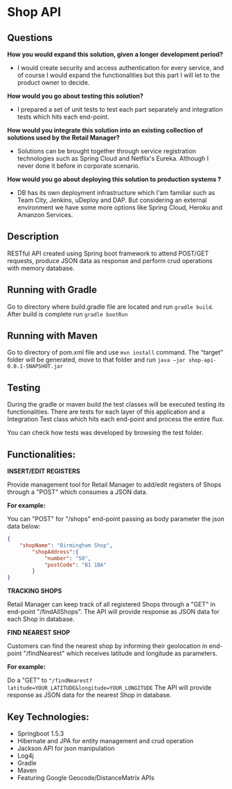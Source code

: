 # Shop API

Questions
-
<b>How you would expand this solution, given a longer development period? </b>
- I would create security and access authentication for every service, and of course I would expand the functionalities but this part I will let to the product owner to decide.

<b>How would you go about testing this solution?</b>
- I prepared a set of unit tests to test each part separately and integration tests which hits each end-point.

<b>How would you integrate this solution into an existing collection of solutions used by the Retail Manager?</b>
- Solutions can be brought together through service registration technologies such as Spring Cloud and Netflix's Eureka. Although I never done it before in corporate scenario.

<b>How would you go about deploying this solution to production systems ?</b>
- DB has its own deployment infrastructure which I'am familiar such as Team City, Jenkins, uDeploy and DAP. 
  But considering an external environment we have some more options like Spring Cloud, Heroku and Amanzon Services.


Description
-
RESTful API created using Spring boot framework to attend POST/GET requests, produce JSON data as response and perform crud operations with memory database.

Running with Gradle
-
Go to directory where build.gradle file are located and run ```gradle build```.
After build is complete run ```gradle bootRun```

Running with Maven
-
Go to directory of pom.xml file and use ```mvn install``` command.
The “target” folder will be generated, move to that folder and run ```java –jar shop-api-0.0.1-SNAPSHOT.jar```

Testing 
-
During the gradle or maven build the test classes will be executed testing its functionalities. 
There are tests for each layer of this application and a Integration Test class which hits each end-point and process the entire flux.

You can check how tests was developed by browsing the test folder.

Functionalities:
-
<b>INSERT/EDIT REGISTERS</b>

Provide management tool for Retail Manager to add/edit registers of Shops through a "POST" which consumes a JSON data. 

<b>For example:</b> 

You can "POST" for "/shops" end-point passing as body parameter the json data below: 

```json
{
	"shopName": "Birmingham Shop",
		"shopAddress":{
			"number": "50",
			"postCode": "B1 1BA"
		}	
}
```
<b>TRACKING SHOPS</b>

Retail Manager can keep track of all registered Shops through a "GET" in end-point "/findAllShops". 
The API will provide response as JSON data for each Shop in database.


<b> FIND NEAREST SHOP </b>

Customers can find the nearest shop by informing their geolocation in end-point "/findNearest" which receives latitude and longitude as parameters. 

<b>For example:</b>

Do a "GET" to ```"/findNearest?latitude=YOUR_LATITUDE&longitude=YOUR_LONGITUDE```
The API will provide response as JSON data for the nearest Shop in database.


Key Technologies:
-
- Springboot 1.5.3
- Hibernate and JPA for entity management and crud operation
- Jackson API for json manipulation
- Log4j 
- Gradle
- Maven
- Featuring Google Geocode/DistanceMatrix APIs
